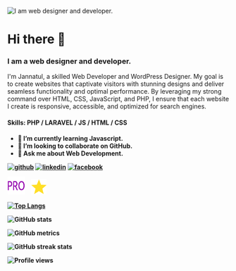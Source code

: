 ![I am web designer and developer.](https://media.licdn.com/dms/image/D5616AQH2haw2F89E2w/profile-displaybackgroundimage-shrink_350_1400/0/1701953363355?e=1709164800&v=beta&t=adG7ziwlPjKROvrBPA9ZAceqDcOMZYKDguoGznksL6E)
# Hi there 👋
### I am a web designer and developer.


I'm Jannatul, a skilled Web Developer and WordPress Designer. My goal is to create websites that captivate visitors with stunning designs and deliver seamless functionality and optimal performance. By leveraging my strong command over HTML, CSS, JavaScript, and PHP, I ensure that each website I create is responsive, accessible, and optimized for search engines.

 #### Skills:<b> PHP / LARAVEL / JS / HTML / CSS  <b/>

- 🌱 I’m currently learning Javascript. 
- 👯 I’m looking to collaborate on GitHub. 
- 💬 Ask me about Web Development. 


[<img src='https://cdn.jsdelivr.net/npm/simple-icons@3.0.1/icons/github.svg' alt='github' height='40'>](https://github.com/Jannatul-Faria)  [<img src='https://cdn.jsdelivr.net/npm/simple-icons@3.0.1/icons/linkedin.svg' alt='linkedin' height='40'>](https://www.linkedin.com/in/https://www.linkedin.com/in/jannatul-faria-843838277//)  [<img src='https://cdn.jsdelivr.net/npm/simple-icons@3.0.1/icons/facebook.svg' alt='facebook' height='40'>](https://www.facebook.com/https://www.facebook.com/jannatul.faria.102361/)  

<a href='https://github.com/pricing'><img src='https://raw.githubusercontent.com/acervenky/animated-github-badges/master/assets/pro.gif' width='40' height='40'></a> <a href='https://stars.github.com/'><img src='https://raw.githubusercontent.com/acervenky/animated-github-badges/master/assets/starbadge.gif' width='35' height='35'></a> 

[![Top Langs](https://github-readme-stats.vercel.app/api/top-langs/?username=Jannatul-Faria)](https://github.com/anuraghazra/github-readme-stats)

![GitHub stats](https://github-readme-stats.vercel.app/api?username=Jannatul-Faria&show_icons=true&count_private=true)

![GitHub metrics](https://metrics.lecoq.io/Jannatul-Faria)  

![GitHub streak stats](https://streak-stats.demolab.com/?user=Jannatul-Faria)  

![Profile views](https://gpvc.arturio.dev/Jannatul-Faria)  

